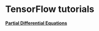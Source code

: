# TensorFlow tutorials

[__Partial Differential Equations__](https://www.tensorflow.org/versions/r0.7/tutorials/pdes/index.html)